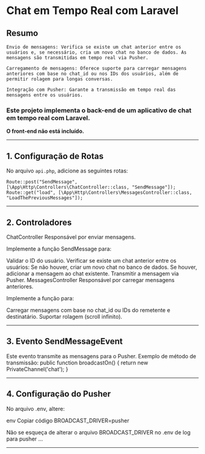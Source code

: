 # Chat em Tempo Real com Laravel

## Resumo

    Envio de mensagens: Verifica se existe um chat anterior entre os usuários e, se necessário, cria um novo chat no banco de dados. As mensagens são transmitidas em tempo real via Pusher.

    Carregamento de mensagens: Oferece suporte para carregar mensagens anteriores com base no chat_id ou nos IDs dos usuários, além de permitir rolagem para longas conversas.

    Integração com Pusher: Garante a transmissão em tempo real das mensagens entre os usuários.

### Este projeto implementa o **back-end** de um aplicativo de chat em tempo real com Laravel.  
  **O front-end não está incluído.**

___________________________________________________________________________________________________

## 1. Configuração de Rotas

No arquivo `api.php`, adicione as seguintes rotas:

    Route::post("SendMessage", [\App\Http\Controllers\ChatController::class, "SendMessage"]);
    Route::get("load", [\App\Http\Controllers\MessagesController::class, "LoadThePreviousMessages"]);
_______________________________________________________________________________________________


## 2. Controladores

ChatController
Responsável por enviar mensagens.

Implemente a função SendMessage para:

Validar o ID do usuário.
Verificar se existe um chat anterior entre os usuários:
Se não houver, criar um novo chat no banco de dados.
Se houver, adicionar a mensagem ao chat existente.
Transmitir a mensagem via Pusher.
MessagesController
Responsável por carregar mensagens anteriores.

Implemente a função para:

Carregar mensagens com base no chat_id ou IDs do remetente e destinatário.
Suportar rolagem (scroll infinito).

_____________________________________________________________________________________________________

## 3. Evento SendMessageEvent

Este evento transmite as mensagens para o Pusher.
Exemplo de método de transmissão:
public function broadcastOn()
    {
        return new PrivateChannel('chat');
    }

____________________________________________________________________________________________________


## 4. Configuração do Pusher
No arquivo .env, altere:

env
Copiar código
BROADCAST_DRIVER=pusher

Não se esqueça de alterar o arquivo BROADCAST_DRIVER no .env de log para pusher ...
_____________________________________________________________________________________________________

